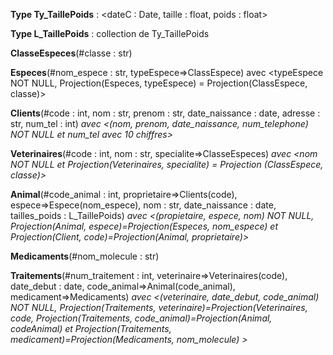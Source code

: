 **Type Ty_TaillePoids** : <dateC : Date, taille : float, poids : float>

**Type L_TaillePoids** : collection de Ty_TaillePoids



**ClasseEspeces**(#classe : str)

**Especes**(#nom_espece : str, typeEspece=>ClassEspece) avec <typeEspece NOT NULL, Projection(Especes, typeEspece) = Projection(ClassEspece, classe)>

**Clients**(#code : int, nom : str, prenom : str, date_naissance : date, adresse : str, num_tel : int) *avec <(nom, prenom, date_naissance, num_telephone) NOT NULL et num_tel avec 10 chiffres>*

**Veterinaires**(#code : int, nom : str, specialite=>ClasseEspeces) *avec <nom NOT NULL et Projection(Veterinaires, specialite) = Projection (ClassEspece, classe)>*

**Animal**(#code_animal : int, proprietaire=>Clients(code), espece=>Espece(nom_espece), nom : str, date_naissance : date, tailles_poids : L_TaillePoids) *avec <(propietaire, espece, nom) NOT NULL, Projection(Animal, espece)=Projection(Especes, nom_espece) et Projection(Client, code)=Projection(Animal, proprietaire)>*

**Medicaments**(#nom_molecule : str)

**Traitements**(#num_traitement : int, veterinaire=>Veterinaires(code), date_debut : date, code_animal=>Animal(code_animal), medicament=>Medicaments) *avec <(veterinaire, date_debut, code_animal) NOT NULL, Projection(Traitements, veterinaire)=Projection(Veterinaires, code, Projection(Traitements, code_animal)=Projection(Animal, codeAnimal) et Projection(Traitements, medicament)=Projection(Medicaments, nom_molecule) >*